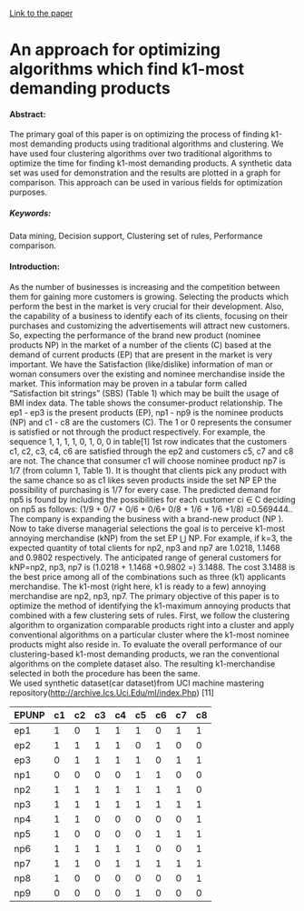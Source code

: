 <a href="https://link.springer.com/chapter/10.1007/978-981-15-9293-5_12">Link to the paper</a>

# An approach for optimizing algorithms which find k1-most demanding products
#### Abstract: 
The primary goal of this paper is on optimizing the process of finding k1-most demanding products using traditional algorithms and clustering. We have used four clustering algorithms over two traditional algorithms to optimize the time for finding k1-most demanding products. A synthetic data set was used for demonstration and the results are plotted in a graph for comparison. This approach can be used in various fields for optimization purposes.

##### Keywords: 
Data mining, Decision support, Clustering set of rules, Performance comparison.


#### Introduction:
As the number of businesses is increasing and the competition between them for gaining more customers is growing. Selecting the products which perform the best in the market is very crucial for their development. Also, the capability of a business to identify each of its clients, focusing on their purchases and customizing the advertisements will attract new customers. So, expecting the performance of the brand new product (nominee products NP) in the market of a number of the clients (C) based at the demand of current products (EP) that are present in the market is very important. We have the Satisfaction (like/dislike) information of man or woman consumers over the existing and nominee merchandise inside the market. This information may be proven in a tabular form called “Satisfaction bit strings” (SBS) (Table 1) which may be built the usage of BMI index data. The table shows the consumer-product relationship. The ep1 - ep3 is the present products (EP), np1 - np9 is the nominee products (NP) and c1 - c8 are the customers (C). The 1 or 0 represents the consumer is satisfied or not through the product respectively. For example, the sequence 1, 1, 1, 1, 0, 1, 0, 0 in table[1] 1st row indicates that the customers c1, c2, c3, c4, c6 are satisfied through the ep2 and customers c5, c7 and c8 are not. The chance that consumer c1 will choose nominee product np7 is 1/7 (from column 1, Table 1). It is thought that clients pick any product with the same chance so as c1 likes seven products inside the set NP   EP the possibility of purchasing is 1/7 for every case. The predicted demand for np5 is found by including the possibilities for each customer ci ∈ C deciding on np5 as follows: (1/9 + 0/7 + 0/6 + 0/6+ 0/8 + 1/6 + 1/6 +1/8) =0.569444..  
The company is expanding the business with a brand-new product (NP ). Now to take diverse managerial selections the goal is to perceive k1-most annoying merchandise (kNP) from the set EP ⋃ NP. For example, if k=3, the expected quantity of total clients for np2, np3 and np7 are 1.0218, 1.1468 and 0.9802 respectively. The anticipated range of general customers for kNP=np2, np3, np7 is (1.0218 + 1.1468 +0.9802 =) 3.1488. The cost 3.1488 is the best price among all of the combinations such as three (k1) applicants merchandise. The k1-most (right here, k1 is ready to a few) annoying merchandise are np2, np3, np7. The primary objective of this paper is to optimize the method of identifying the k1-maximum annoying products that combined with a few clustering sets of rules. First, we follow the clustering algorithm to organization comparable products right into a cluster and apply conventional algorithms on a particular cluster where the k1-most nominee products might also reside in. To evaluate the overall performance of our clustering-based k1-most demanding products, we ran the conventional algorithms on the complete dataset also. The resulting k1-merchandise selected in both the procedure has been the same.  
We used synthetic dataset(car dataset)from UCI machine mastering repository(http://archive.Ics.Uci.Edu/ml/index.Php) [11] 


| EPꓴNP|	c1|	c2|	c3|	c4|	c5|	c6|	c7|	c8 |
|----|----|----|----|----|----|----|----|----|
| ep1|	1|	0|	1|	1|	1|	0|	1|	1 |
| ep2|	1|	1|	1|	1|	0|	1|	0|	0 |
| ep3|	0|	1|	1|	1|	1|	0|	1|	1 |
| np1|	0|	0|	0|	0|	1|	1|	0|	0 |
| np2|	1|	1|	1|	1|	1|	1|	1|	0 |
| np3|	1|	1|	1|	1|	1|	1|	1|	1 |
| np4|	1|	1|	0|	0|	0|	0|	0|	1 |
| np5|	1|	0|	0|	0|	0|	1|	1|	1 |
| np6|	1|	1|	1|	1|	1|	0|	0|	1 |
| np7|	1|	1|	0|	1|	1|	1|	1|	1 |
| np8|	1|	0|	0|	0|	0|	0|	0|	1 |
| np9|	0|	0|	0|	0|	1|	0|	0|	0 |


